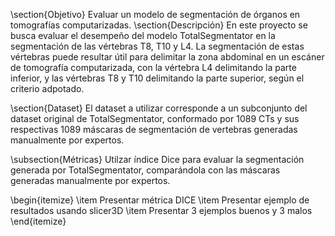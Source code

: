 \section{Objetivo}
Evaluar un modelo de segmentación de órganos en tomografías computarizadas.
\section{Descripción}
En este proyecto se busca evaluar el desempeño del modelo TotalSegmentator en la segmentación de las vértebras T8, T10 y L4. La segmentación de estas vértebras puede resultar útil para delimitar la zona abdominal en un escáner de tomografía computarizada, con la vértebra L4 delimitando la parte inferior, y las vértebras T8 y T10 delimitando la parte superior, según el criterio adpotado.

\section{Dataset}
El dataset a utilizar corresponde a un subconjunto del dataset original de TotalSegmentator, conformado por 1089 CTs y sus respectivas 1089 máscaras de segmentación de vertebras generadas manualmente por expertos.


\subsection{Métricas}
Utilzar índice Dice para evaluar la segmentación generada por TotalSegmentator, comparándola con las máscaras generadas manualmente por expertos.

\begin{itemize}
    \item Presentar métrica DICE
    \item Presentar ejemplo de resultados usando slicer3D
    \item Presentar 3 ejemplos buenos y 3 malos
\end{itemize}

